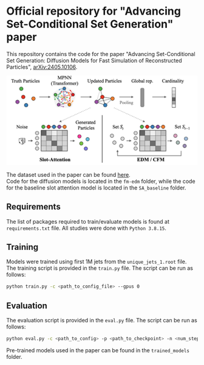# Official repository for "Advancing Set-Conditional Set Generation" paper

This repository contains the code for the paper "Advancing Set-Conditional Set Generation: Diffusion Models for Fast Simulation of Reconstructed Particles", [arXiv:2405.10106](https://arxiv.org/abs/2405.10106).

![Architecture](arch.png)

The dataset used in the paper can be found [here](https://zenodo.org/records/11383444).\
Code for the diffusion models is located in the `fm-edm` folder, while the code for the baseline slot attention model is located in the `SA_baseline` folder.

## Requirements
The list of packages required to train/evaluate models is found at `requirements.txt` file. All studies were done with `Python 3.8.15`.

## Training

Models were trained using first 1M jets from the `unique_jets_1.root` file. The training script is provided in the `train.py` file. The script can be run as follows:

```bash
python train.py -c <path_to_config_file> --gpus 0
```

## Evaluation

The evaluation script is provided in the `eval.py` file. The script can be run as follows:

```bash
python eval.py -c <path_to_config> -p <path_to_checkpoint> -n <num_steps> --test_path <path_to_test_file> -ne <number_of_events> -bs <batch_size> -npf
```

Pre-trained models used in the paper can be found in the `trained_models` folder.
